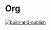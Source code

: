 # Org

[![build-and-publish](https://github.com/GeorgePetri/Org/actions/workflows/build-and-publish.yml/badge.svg)](https://github.com/GeorgePetri/Org/actions/workflows/build-and-publish.yml)
